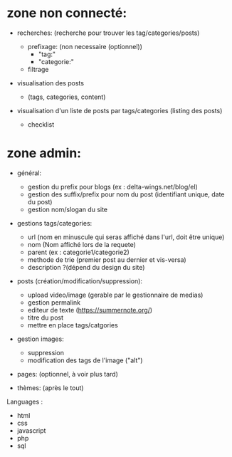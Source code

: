 # zone non connecté:
- recherches: (recherche pour trouver les tag/categories/posts)
	- prefixage: (non necessaire (optionnel))
		- "tag:"
		- "categorie:"
	- filtrage
	
- visualisation des posts
	- (tags, categories, content)

- visualisation d'un liste de posts par tags/categories (listing des posts)
	- checklist

# zone admin:



- général:
	- gestion du prefix pour blogs (ex : delta-wings.net/blog/el)
	- gestion des suffix/prefix pour nom du post (identifiant unique, date du post)
	- gestion nom/slogan du site
- gestions tags/categories:
	- url (nom en minuscule qui seras affiché dans l'url, doit être unique)
	- nom (Nom affiché lors de la requete)
	- parent (ex : categorie1/categorie2)
	- methode de trie (premier post au dernier et vis-versa)
	- description ?(dépend du design du site)

- posts (création/modification/suppression):
	- upload video/image (gerable par le gestionnaire de medias)
	- gestion permalink
	- editeur de texte (https://summernote.org/)
	- titre du post
	- mettre en place tags/catgories

- gestion images:
	- suppression
	- modification des tags de l'image ("alt")

- pages: (optionnel, à voir plus tard)

- thèmes: (après le tout)

Languages :

- html
- css
- javascript
- php
- sql